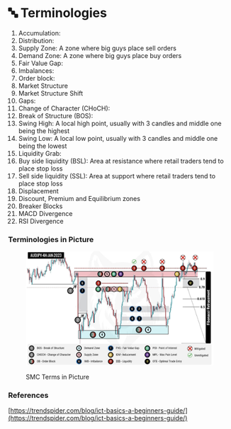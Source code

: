 # 🔤 Terminologies

1. Accumulation:&#x20;
2. Distribution:&#x20;
3. Supply Zone: A zone where big guys place sell orders
4. Demand Zone: A zone where big guys place buy orders
5. Fair Value Gap:
6. Imbalances:
7. Order block:
8. Market Structure
9. Market Structure Shift
10. Gaps:&#x20;
11. Change of Character (CHoCH):&#x20;
12. Break of Structure (BOS):&#x20;
13. Swing High: A local high point, usually with 3 candles and middle one being the highest
14. Swing Low: A local low point, usually with 3 candles and middle one being the lowest
15. Liquidity Grab:
16. Buy side liquidity (BSL): Area at resistance where retail traders tend to place stop loss
17. Sell side liquidity (SSL): Area at support where retail traders tend to place stop loss
18. Displacement
19. Discount, Premium and Equilibrium zones
20. Breaker Blocks
21. MACD Divergence
22. RSI Divergence



### Terminologies in Picture

<figure><img src=".gitbook/assets/image (16).png" alt=""><figcaption><p>SMC Terms in Picture</p></figcaption></figure>



### References

[https://trendspider.com/blog/ict-basics-a-beginners-guide/](https://trendspider.com/blog/ict-basics-a-beginners-guide/)
